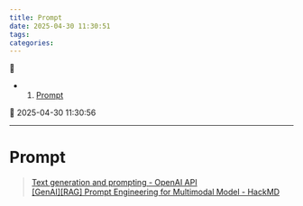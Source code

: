 ```yaml
---
title: Prompt
date: 2025-04-30 11:30:51
tags: 
categories: 
---
```


💠

- 1. [Prompt](#prompt)

💠 2025-04-30 11:30:56
****************************************
# Prompt

> [Text generation and prompting - OpenAI API](https://platform.openai.com/docs/guides/text?api-mode=responses)  
> [[GenAI][RAG] Prompt Engineering for Multimodal Model - HackMD](https://hackmd.io/@YungHuiHsu/rJzaU3LSC)  




